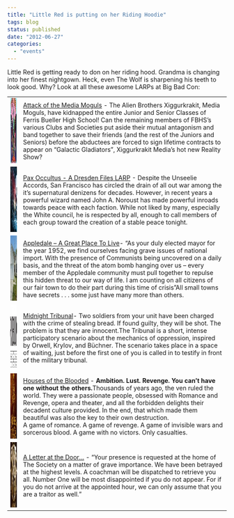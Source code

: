```yaml
---
title: "Little Red is putting on her Riding Hoodie"
tags: blog
status: published
date: "2012-06-27"
categories: 
  - "events"
---
```


Little Red is getting ready to don on her riding hood. Grandma is changing into her finest nightgown. Heck, even The Wolf is sharpening his teeth to look good. Why? Look at all these awesome LARPs at Big Bad Con:

<table><tbody><tr><td><a href="http://www.bigbadcon.com/wp-content/uploads/2012/02/TFOS_0002.jpg"><img class="alignnone size-thumbnail wp-image-560" title="TFOS_0002" src="images/TFOS_0002-150x150.jpg" alt="" width="150" height="150"></a></td><td valign="center"><a title="Attack of the Media Moguls" href="http://www.bigbadcon.com/events/attack-of-the-media-moguls/">Attack of the Media Moguls</a> - The Alien Brothers Xiggurkrakit, Media Moguls, have kidnapped the entire Junior and Senior Classes of Ferris Bueller High School! Can the remaining members of FBHS’s various Clubs and Societies put aside their mutual antagonism and band together to save their friends (and the rest of the Juniors and Seniors) before the abductees are forced to sign lifetime contracts to appear on “Galactic Gladiators”, Xiggurkrakit Media’s hot new Reality Show?</td></tr><tr><td><a href="http://www.bigbadcon.com/wp-content/uploads/2012/05/DresdenFiles.jpg"><img class="alignnone size-thumbnail wp-image-550" title="DresdenFiles" src="images/DresdenFiles-150x150.jpg" alt="" width="150" height="150"></a></td><td valign="center"><a title="&quot;Pax" href="http://www.bigbadcon.com/events/pax-occultus-a-dresden-files-larp/">Pax Occultus - A Dresden Files LARP</a> - Despite the Unseelie Accords, San Francisco has circled the drain of all out war among the it’s supernatural denizens for decades. However, in recent years a powerful wizard named John A. Noroust has made powerful inroads towards peace with each faction. While not liked by many, especially the White council, he is respected by all, enough to call members of each group toward the creation of a stable peace tonight.</td></tr><tr><td><a href="http://www.bigbadcon.com/wp-content/uploads/2012/06/Appledale.jpg"><img class="alignnone size-thumbnail wp-image-640" title="Appledale" src="images/Appledale-150x150.jpg" alt="" width="150" height="150"></a></td><td valign="center"><a title="Appledale – A Great Place To Live" href="http://www.bigbadcon.com/events/appledale-a-great-place-to-live/">Appledale – A Great Place To Live</a>- “As your duly elected mayor for the year 1952, we find ourselves facing grave issues of national import. With the presence of Communists being uncovered on a daily basis, and the threat of the atom bomb hanging over us – every member of the Appledale community must pull together to repulse this hidden threat to our way of life. I am counting on all citizens of our fair town to do their part during this time of crisis”All small towns have secrets . . . some just have many more than others.</td></tr><tr><td><a href="http://www.bigbadcon.com/wp-content/uploads/2012/05/Tribunal.jpg"><img class="alignnone size-thumbnail wp-image-499" title="Tribunal" src="images/Tribunal-150x150.jpg" alt="" width="150" height="150"></a></td><td valign="center"><a title="Midnight Tribunal" href="http://www.bigbadcon.com/events/midnight-tribunal/">Midnight Tribunal</a>- Two soldiers from your unit have been charged with the crime of stealing bread. If found guilty, they will be shot. The problem is that they are innocent.The Tribunal is a short, intense participatory scenario about the mechanics of oppression, inspired by Orwell, Krylov, and Büchner. The scenario takes place in a space of waiting, just before the first one of you is called in to testify in front of the military tribunal.</td></tr><tr><td><a href="http://www.bigbadcon.com/wp-content/uploads/2012/05/housesoftheblooded.jpg"><img class="alignnone size-thumbnail wp-image-515" title="housesoftheblooded" src="images/housesoftheblooded-150x150.jpg" alt="" width="150" height="150"></a></td><td valign="center"><a title="Houses of the Blooded" href="http://www.bigbadcon.com/events/houses-of-the-blooded/">Houses of the Blooded</a> - <strong>Ambition. Lust. Revenge. You can’t have one without the others.</strong>Thousands of years ago, the ven ruled the world. They were a passionate people, obsessed with Romance and Revenge, opera and theater, and all the forbidden delights their decadent culture provided. In the end, that which made them beautiful was also the key to their own destruction.<div></div>A game of romance. A game of revenge. A game of invisible wars and sorcerous blood. A game with no victors. Only casualties.</td></tr><tr><td><a href="http://www.bigbadcon.com/wp-content/uploads/2012/05/VictorianSecretSociety.jpg"><img class="alignnone size-thumbnail wp-image-557" title="VictorianSecretSociety" src="images/VictorianSecretSociety-150x150.jpg" alt="" width="150" height="150"></a></td><td valign="center"><a title="A Letter at the Door…" href="http://www.bigbadcon.com/events/a-letter-at-the-door/">A Letter at the Door...</a> - “Your presence is requested at the home of The Society on a matter of grave importance. We have been betrayed at the highest levels. A coachman will be dispatched to retrieve you all. Number One will be most disappointed if you do not appear. For if you do not arrive at the appointed hour, we can only assume that you are a traitor as well.”</td></tr></tbody></table>
